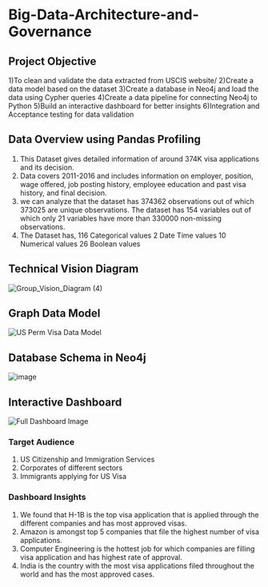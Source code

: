 # Big-Data-Architecture-and-Governance

## Project Objective
1)To clean and validate the data extracted from USCIS website/
2)Create a data model based on the dataset
3)Create a database in Neo4j and load the data using Cypher queries
4)Create a data pipeline for connecting Neo4j to Python
5)Build an interactive dashboard for better insights
6)Integration and Acceptance testing for data validation

## Data Overview using Pandas Profiling
1) This Dataset gives detailed information of around 374K visa applications and its decision.
2) Data covers 2011-2016 and includes information on employer, position, wage offered, job posting history, employee education and past visa history, and final decision. 
3) we can analyze that the dataset has 374362 observations out of which 373025 are unique observations. The dataset has 154 variables out of which only 21 variables have more than 330000 non-missing observations. 
4) The Dataset has,
116 Categorical values
2 Date Time values
10 Numerical values
26 Boolean values


## Technical Vision Diagram
![Group_Vision_Diagram (4)](https://user-images.githubusercontent.com/55213702/116940272-b4205d80-ac3b-11eb-8800-daaa61023cf3.png)

## Graph Data Model
![US Perm Visa Data Model](https://user-images.githubusercontent.com/55213702/116940654-40328500-ac3c-11eb-8495-938c57d766a4.png)

## Database Schema in Neo4j
![image](https://user-images.githubusercontent.com/55213702/116942971-a28d8480-ac40-11eb-8226-6d194d3bf308.png)

## Interactive Dashboard
![Full Dashboard Image](https://user-images.githubusercontent.com/55213702/116943116-e54f5c80-ac40-11eb-8454-8825c8ddffb4.png)

### Target Audience
1) US Citizenship and Immigration Services</br>
2) Corporates of different sectors </br>
3) Immigrants applying for US Visa </br>

### Dashboard Insights
1) We found that H-1B is the top visa application that is applied through the different companies and has most approved visas.
2) Amazon is amongst top 5 companies that file the highest number of visa applications. 
3) Computer Engineering is the hottest job for which companies are filling visa application and has highest rate of approval.
4) India is the country with the most visa applications filed throughout the world and has the most approved cases.



